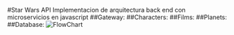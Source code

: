 #Star Wars API 
Implementacion de arquitectura back end con microservicios en javascript 
##Gateway:
##Characters:
##Films:
##Planets:
##Database:
![FlowChart](https://res.cloudinary.com/didzhs53d/image/upload/v1696267787/uyD3Ko0Zf0tv8Nia_aM6TUMAIiHuYOPAL_q0hmyn.png)

